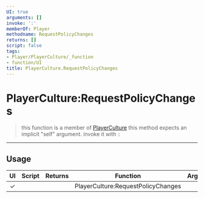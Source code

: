 ```yaml
---
UI: true
arguments: []
invoke: ':'
memberOf: Player
methodname: RequestPolicyChanges
returns: []
script: false
tags:
- Player/PlayerCulture/_function
- function/UI
title: PlayerCulture.RequestPolicyChanges
---
```

# PlayerCulture:RequestPolicyChanges
> this function is a member of [PlayerCulture](civ-6/lua/PlayerCulture.md)
> this method expects an implicit "self" argument. invoke it with `:`
-----
## Usage
|  UI | Script | Returns | Function | Arguments |
|:---:|:------:|-------:|:--------:|:---------|
|✓| ||PlayerCulture:RequestPolicyChanges||
